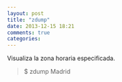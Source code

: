 ```yaml
---
layout: post
title: "zdump"
date: 2013-12-15 18:21
comments: true
categories: 
---
```

Visualiza la zona horaria especificada.

>$ zdump Madrid

